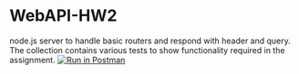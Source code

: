 # WebAPI-HW2
node.js server to handle basic routers and respond with header and query. The collection contains various tests to show functionality required in the assignment.
[![Run in Postman](https://run.pstmn.io/button.svg)](https://app.getpostman.com/run-collection/54fe13fb51645db6f3a9)

